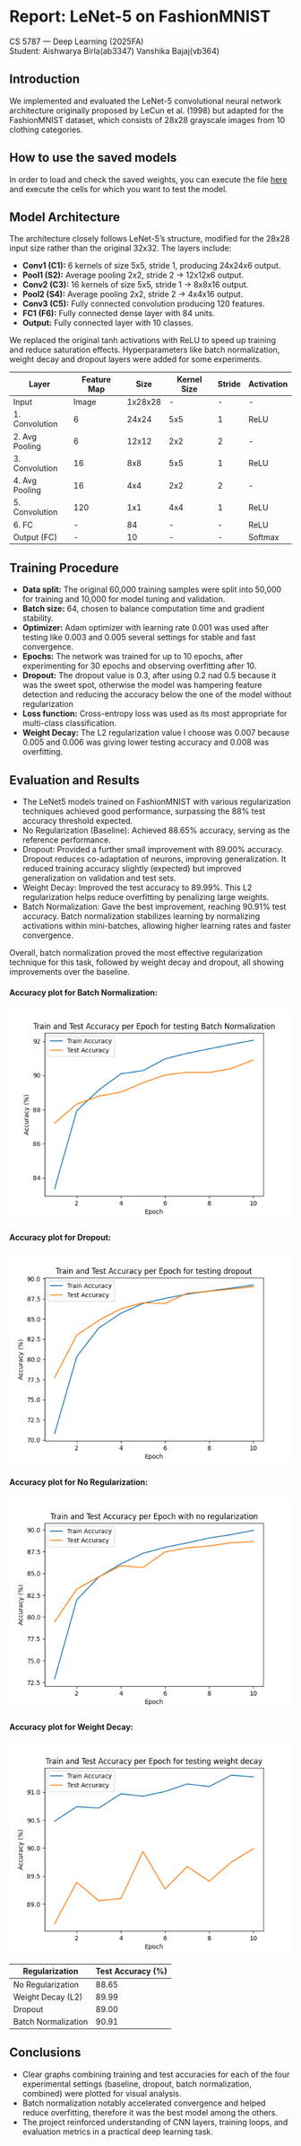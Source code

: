 # Report: LeNet-5 on FashionMNIST  
CS 5787 — Deep Learning (2025FA)  
Student: 
    Aishwarya Birla(ab3347)
    Vanshika Bajaj(vb364)

## Introduction

We implemented and evaluated the LeNet-5 convolutional neural network architecture originally proposed by LeCun et al. (1998) but adapted for the FashionMNIST dataset, which consists of 28x28 grayscale images from 10 clothing categories.

## How to use the saved models 

In order to load and check the saved weights, you can execute the file [here](testing_saved_models.ipynb) and execute the cells for which you want to test the model. 

## Model Architecture

The architecture closely follows LeNet-5’s structure, modified for the 28x28 input size rather than the original 32x32. The layers include:

- **Conv1 (C1):** 6 kernels of size 5x5, stride 1, producing 24x24x6 output.
- **Pool1 (S2):** Average pooling 2x2, stride 2 → 12x12x6 output.
- **Conv2 (C3):** 16 kernels of size 5x5, stride 1 → 8x8x16 output.
- **Pool2 (S4):** Average pooling 2x2, stride 2 → 4x4x16 output.
- **Conv3 (C5):** Fully connected convolution producing 120 features.
- **FC1 (F6):** Fully connected dense layer with 84 units.
- **Output:** Fully connected layer with 10 classes.

We replaced the original tanh activations with ReLU to speed up training and reduce saturation effects.
Hyperparameters like batch normalization, weight decay and dropout layers were added for some experiments.


| Layer            | Feature Map | Size     | Kernel Size | Stride | Activation |
|------------------|-------------|----------|-------------|--------|------------|
| Input            | Image       | 1x28x28  | -           | -      | -          |
| 1. Convolution   | 6           | 24x24    | 5x5         | 1      | ReLU       |
| 2. Avg Pooling   | 6           | 12x12    | 2x2         | 2      | -          |
| 3. Convolution   | 16          | 8x8      | 5x5         | 1      | ReLU       |
| 4. Avg Pooling   | 16          | 4x4      | 2x2         | 2      | -          |
| 5. Convolution   | 120         | 1x1      | 4x4         | 1      | ReLU       |
| 6. FC            | -           | 84       | -           | -      | ReLU       |
| Output (FC)      | -           | 10       | -           | -      | Softmax    |


## Training Procedure

- **Data split:** The original 60,000 training samples were split into 50,000 for training and 10,000 for model tuning and validation.
- **Batch size:** 64, chosen to balance computation time and gradient stability.
- **Optimizer:** Adam optimizer with learning rate 0.001 was used after testing like 0.003 and 0.005 several settings for stable and fast convergence.
- **Epochs:** The network was trained for up to 10 epochs, after experimenting for 30 epochs and observing overfitting after 10.
- **Dropout:** The dropout value is 0.3, after using 0.2 nad 0.5 because it was the sweet spot, otherwise the model was hampering feature detection and reducing the accuracy below the one of the model without regularization 
- **Loss function:** Cross-entropy loss was used as its most appropriate for multi-class classification.
- **Weight Decay:** The L2 regularization value I choose was 0.007 because 0.005 and 0.006 was giving lower testing accuracy and 0.008 was overfitting. 

## Evaluation and Results

- The LeNet5 models trained on FashionMNIST with various regularization techniques achieved good performance, surpassing the 88% test accuracy threshold expected.
- No Regularization (Baseline): Achieved 88.65% accuracy, serving as the reference performance.
- Dropout: Provided a further small improvement with 89.00% accuracy. Dropout reduces co-adaptation of neurons, improving generalization. It reduced training accuracy slightly (expected) but improved generalization on validation and test sets.
- Weight Decay: Improved the test accuracy to 89.99%. This L2 regularization helps reduce overfitting by penalizing large weights. 
- Batch Normalization: Gave the best improvement, reaching 90.91% test accuracy. Batch normalization stabilizes learning by normalizing activations within mini-batches, allowing higher learning rates and faster convergence.

Overall, batch normalization proved the most effective regularization technique for this task, followed by weight decay and dropout, all showing improvements over the baseline. 

#### Accuracy plot for Batch Normalization:
![Accuracy plot for Batch Normalization](ex1_plots/accuracy_plot_batch_norm.png)
#### Accuracy plot for Dropout:
![Accuracy plot for Dropout](ex1_plots/accuracy_plot_dropout.png)
#### Accuracy plot for No Regularization:
![Accuracy plot for No Regularization](ex1_plots/accuracy_plot_no_regularization.png)
#### Accuracy plot for Weight Decay:
![Accuracy plot for Weight Decay](ex1_plots/accuracy_plot_weight_decay.png)


| Regularization        | Test Accuracy (%) |
|---------------------|-------------------|
| No Regularization    | 88.65             |
| Weight Decay (L2)    | 89.99             |
| Dropout              | 89.00             |
| Batch Normalization  | 90.91             |


  
## Conclusions

- Clear graphs combining training and test accuracies for each of the four experimental settings (baseline, dropout, batch normalization, combined) were plotted for visual analysis.
- Batch normalization notably accelerated convergence and helped reduce overfitting, therefore it was the best model among the others.
- The project reinforced understanding of CNN layers, training loops, and evaluation metrics in a practical deep learning task.
